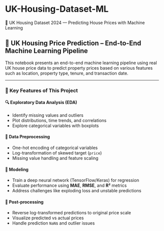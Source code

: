 # UK-Housing-Dataset-ML
🏡 UK Housing Dataset 2024 — Predicting House Prices with Machine Learning
## 🧠 UK Housing Price Prediction – End-to-End Machine Learning Pipeline

This notebook presents an end-to-end machine learning pipeline using real UK house price data to predict property prices based on various features such as location, property type, tenure, and transaction date.

---

### 📌 Key Features of This Project

#### 🔍 Exploratory Data Analysis (EDA)
- Identify missing values and outliers
- Plot distributions, time trends, and correlations
- Explore categorical variables with boxplots

#### 🧹 Data Preprocessing
- One-hot encoding of categorical variables
- Log-transformation of skewed target (`price`)
- Missing value handling and feature scaling

#### 🤖 Modeling
- Train a deep neural network (TensorFlow/Keras) for regression
- Evaluate performance using **MAE**, **RMSE**, and **R²** metrics
- Address challenges like exploding loss and unstable predictions

#### 🔁 Post-processing
- Reverse log-transformed predictions to original price scale
- Visualize predicted vs actual prices
- Handle prediction `NaN`s and outlier issues


